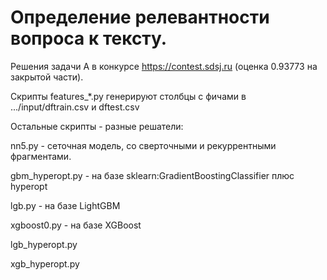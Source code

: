 # Определение релевантности вопроса к тексту.

Решения задачи A в конкурсе https://contest.sdsj.ru (оценка 0.93773 на закрытой части).

Скрипты features_*.py генерируют столбцы с фичами в .../input/dftrain.csv и dftest.csv

Остальные скрипты - разные решатели:

nn5.py - сеточная модель, со сверточными и рекуррентными фрагментами.

gbm_hyperopt.py - на базе sklearn:GradientBoostingClassifier плюс hyperopt

lgb.py - на базе LightGBM

xgboost0.py - на базе XGBoost

lgb_hyperopt.py

xgb_hyperopt.py

